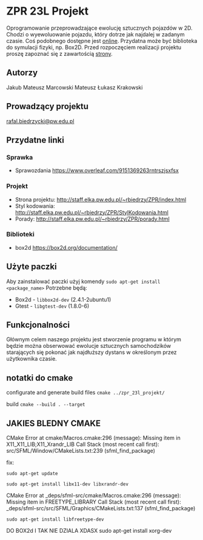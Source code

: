 # ZPR 23L Projekt

Oprogramowanie przeprowadzające ewolucję sztucznych pojazdów w 2D. Chodzi o wyewoluowanie pojazdu, który dotrze jak najdalej w zadanym czasie. Coś podobnego dostępne jest [online](http://rednuht.org/genetic_cars_2/). Przydatna może być biblioteka do symulacji fizyki, np. Box2D. Przed rozpoczęciem realizacji projektu proszę zapoznać się z zawartością [strony](http://staff.elka.pw.edu.pl/~rbiedrzy/ZPR/index.html).

## Autorzy

Jakub Mateusz Marcowski
Mateusz Łukasz Krakowski

## Prowadzący projektu

rafal.biedrzycki@pw.edu.pl

## Przydatne linki

### Sprawka

- Sprawozdania https://www.overleaf.com/9151369263rntrszjsxfsx

### Projekt

- Strona projektu: http://staff.elka.pw.edu.pl/~rbiedrzy/ZPR/index.html
- Styl kodowania: http://staff.elka.pw.edu.pl/~rbiedrzy/ZPR/StylKodowania.html
- Porady: http://staff.elka.pw.edu.pl/~rbiedrzy/ZPR/porady.html

### Biblioteki

- box2d https://box2d.org/documentation/

## Użyte paczki

Aby zainstalować paczki użyj komendy `sudo apt-get install <package_name>`
Potrzebne będą:

- Box2d - `libbox2d-dev` (2.4.1-2ubuntu1)
- Gtest - `libgtest-dev` (1.8.0-6)
## Funkcjonalności

Głównym celem naszego projektu jest stworzenie programu w którym będzie można obserwować ewolucje sztucznych samochodzików starających się pokonać jak najdłuższy dystans w określonym przez użytkownika czasie.

## notatki do cmake

configurate and generate build files
`cmake ../zpr_23l_projekt/`

build
`cmake --build . --target`


## JAKIES BLEDNY CMAKE 

CMake Error at cmake/Macros.cmake:296 (message):
  Missing item in X11_X11_LIB;X11_Xrandr_LIB
Call Stack (most recent call first):
  src/SFML/Window/CMakeLists.txt:239 (sfml_find_package)


fix:

`sudo apt-get update`

`sudo apt-get install libx11-dev libxrandr-dev`

CMake Error at _deps/sfml-src/cmake/Macros.cmake:296 (message):
  Missing item in FREETYPE_LIBRARY
Call Stack (most recent call first):
  _deps/sfml-src/src/SFML/Graphics/CMakeLists.txt:137 (sfml_find_package)

`sudo apt-get install libfreetype-dev`


DO BOX2d I TAK NIE DZIALA XDASX
sudo apt-get install xorg-dev